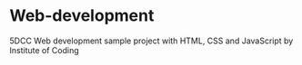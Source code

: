 # Web-development
5DCC Web development sample project with HTML, CSS and JavaScript by Institute of Coding

